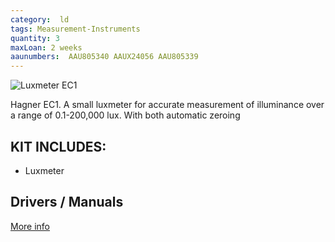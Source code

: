 ```yaml
---
category:  ld
tags: Measurement-Instruments
quantity: 3
maxLoan: 2 weeks
aaunumbers:  AAU805340 AAUX24056 AAU805339
---
```

![Luxmeter EC1](https://www.hagner.se/media/products/productImages/EC1-EC1-EC1_frilagd.jpg)

Hagner EC1. A small luxmeter for accurate measurement of illuminance over a range of 0.1-200,000 lux.  With both automatic zeroing
## KIT INCLUDES:
-  Luxmeter

## Drivers / Manuals
[More info](https://www.hagner.se/products/detail/1/)



